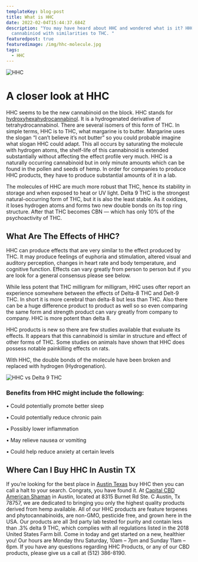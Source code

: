 ```yaml
---
templateKey: blog-post
title: What is HHC
date: 2022-02-04T15:44:37.684Z
description: "You may have heard about HHC and wondered what is it? HHC is
  cannabiniod with similarities to THC. "
featuredpost: true
featuredimage: /img/hhc-molecule.jpg
tags:
  - HHC
---
```

![HHC](/img/hhc-molecule.jpg "Legal alternative to Delta 9 THC")

# A closer look at HHC

HHC seems to be the new cannabinoid on the block.  HHC stands for [hydroxyhexahydrocannabinol](https://en.wikipedia.org/wiki/Hexahydrocannabinol). It is a hydrogenated derivative of tetrahydrocannabinol.  There are several isomers of this form of THC.  In simple terms, HHC is to THC, what margarine is to butter.  Margarine uses the slogan “I can’t believe it’s not butter” so you could probable imagine  what slogan HHC could adapt.  This all occurs by saturating the molecule with hydrogen atoms, the shelf-life of this cannabinoid is extended substantially without affecting the effect profile very much. HHC is a naturally occurring cannabinoid but in only minute amounts which can be found in the pollen and seeds of hemp. In order for companies to produce HHC products, they have to produce substantial amounts of it in a lab.

The molecules of HHC are much more robust that THC, hence its stability in storage and when exposed to heat or UV light.  Delta 9 THC  is the strongest natural-occurring form of THC, but it is also the least stable. As it oxidizes, it loses hydrogen atoms and forms two new double bonds on its top ring structure. After that THC becomes CBN — which has only 10% of the psychoactivity of THC.

## What Are The Effects of HHC?

HHC can produce effects that are very similar to the effect produced by THC. It may produce feelings of euphoria and stimulation, altered visual and auditory perception, changes in heart rate and body temperature, and cognitive function.  Effects can vary  greatly from person to person but if you are look for a general consensus please see below.

While less potent that THC milligram for milligram, HHC uses ofter report an experience somewhere between the effects of Delta-8 THC and Delt-9 THC.  In short it is more cerebral than delta-8 but less than THC. Also there can be a huge difference product to product as well so so even comparing the same form and strength product can vary greatly from company to company.  HHC is more potent than delta 8.

HHC products is new so there are few studies available that evaluate its effects.  It appears that this cannabinoid is similar in structure and effect of other forms of THC.  Some studies on animals have shown that HHC does possess notable painkilling effects on rats.

With HHC, the double bonds of the molecule have been broken and replaced with hydrogen (Hydrogenation).

![HHC vs Delta 9 THC](/img/hhc-vs-thc.jpg "Legal alternative to THC")

### Benefits from HHC might include the following:

•	Could potentially promote better sleep

•	Could potentially reduce chronic pain

•	Possibly lower inflammation

•	May relieve nausea or vomiting

•	Could help reduce anxiety at certain levels


## Where Can I Buy HHC In Austin TX

If you’re looking for the best place in [Austin Texas](https://en.wikipedia.org/wiki/Austin,_Texas) buy HHC then you can call a halt to your search. Congrats, you have found it.  At [Capital CBD American Shaman](https://g.page/r/CTBHlvJXVic0EAE) in Austin, located at 8315 Burnet Rd Ste. C Austin, Tx 78757, we are dedicated to bringing you only the highest quality products derived from hemp available.  All of our HHC products are feature terpenes and phytocannabinoids, are non-GMO, pesticide free, and grown here in the USA.  Our products are all 3rd party lab tested for purity and contain less than .3% delta 9 THC, which complies with all regulations listed in the 2018 United States Farm bill.  Come in today and get started on a new, healthier you!  Our hours are Monday thru Saturday, 10am – 7pm and Sunday 11am – 6pm. If you have any questions regarding HHC Products, or any of our CBD products, please give us a call at (512) 386-8190.